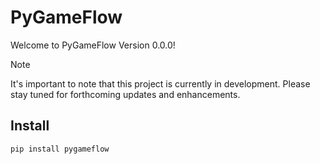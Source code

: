 # PyGameFlow

Welcome to PyGameFlow Version 0.0.0!

> [!NOTE]  
> It's important to note that this project is currently in development. Please stay tuned for forthcoming updates and enhancements.


## Install
```sh
pip install pygameflow
```
